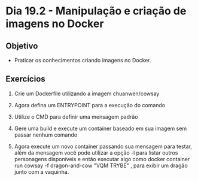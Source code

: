 # Dia 19.2 - Manipulação e criação de imagens no Docker

## Objetivo

- Praticar os conhecimentos criando imagens no Docker.

## Exercícios

1. Crie um Dockerfile utilizando a imagem chuanwen/cowsay

2. Agora defina um ENTRYPOINT para a execução do comando

3. Utilize o CMD para definir uma mensagem padrão

4. Gere uma build e execute um container baseado em sua imagem sem passar nenhum comando

5. Agora execute um novo container passando sua mensagem para testar, além da mensagem você pode utilizar a opção -l para listar outros personagens disponíveis e então executar algo como docker container run cowsay -f dragon-and-cow "VQM TRYBE" , para exibir um dragão junto com a vaquinha.

